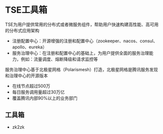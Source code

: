 # TSE工具箱

TSE为用户提供常用的分布式或者微服务组件，帮助用户快速构建高性能、高可用的分布式应用架构

- 注册配置中心：开源增强的注册和配置中心（zookeeper、nacos、consul、apollo、eureka）
- 服务治理中心：在注册和配置中心的基础上，为用户提供全面的服务治理能力，例如：流量调度、熔断降级和请求监控等

服务治理中心基于北极星网格（Polarismesh）打造，北极星网格是腾讯服务发现和治理中心的开源版本

- 在线节点超过500万
- 每日服务调用量超过30万亿
- 覆盖腾讯内部90%以上的业务部门

## 工具箱

* zk2zk
